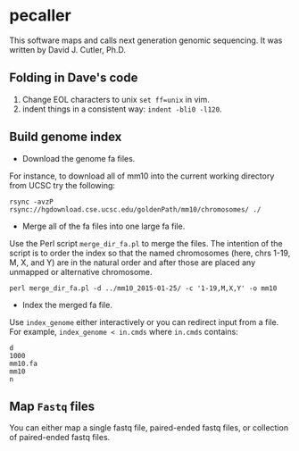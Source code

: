 # pecaller

This software maps and calls next generation genomic sequencing. It was written by David J. Cutler, Ph.D.

## Folding in Dave's code

1. Change EOL characters to unix `set ff=unix` in vim.
2. indent things in a consistent way: `indent -bli0 -l120`.

## Build genome index

* Download the genome fa files. 

For instance, to download all of mm10 into the current working directory from UCSC try the following:

	rsync -avzP rsync://hgdownload.cse.ucsc.edu/goldenPath/mm10/chromosomes/ ./

* Merge all of the fa files into one large fa file.

Use the Perl script `merge_dir_fa.pl` to merge the files. The intention of the script is to order the index so that the named chromosomes (here, chrs 1-19, M, X, and Y) are in the natural order and after those are placed any unmapped or alternative chromosome.

	perl merge_dir_fa.pl -d ../mm10_2015-01-25/ -c '1-19,M,X,Y' -o mm10

* Index the merged fa file.

Use `index_genome` either interactively or you can redirect input from a file. For example, `index_genome < in.cmds` where `in.cmds` contains:

    d
    1000
    mm10.fa
    mm10
    n

## Map `Fastq` files

You can either map a single fastq file, paired-ended fastq files, or collection of paired-ended fastq files. 
